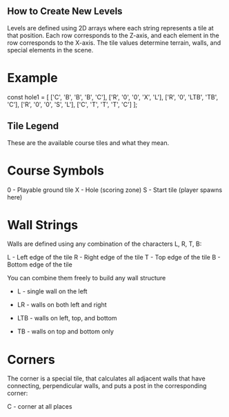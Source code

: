 ## How to Create New Levels
Levels are defined using 2D arrays where each string represents a tile at that position. Each row corresponds to the Z-axis, and each element in the row corresponds to the X-axis. The tile values determine terrain, walls, and special elements in the scene.

# Example

const hole1 = [
  ['C',  'B', 'B',  'B', 'C'],
  ['R',  '0',  '0',  'X',  'L'],
  ['R',  '0',  'LTB', 'TB', 'C'],
  ['R',  '0',  '0',  'S',  'L'],
  ['C',  'T', 'T',  'T', 'C']
];

## Tile Legend

These are the available course tiles and what they mean. 

# Course Symbols

0 -	Playable ground tile
X -	Hole (scoring zone)
S -	Start tile (player spawns here)

# Wall Strings
Walls are defined using any combination of the characters L, R, T, B:

L -	Left edge of the tile
R -	Right edge of the tile
T -	Top edge of the tile
B -	Bottom edge of the tile

You can combine them freely to build any wall structure

- L - single wall on the left

- LR - walls on both left and right

- LTB - walls on left, top, and bottom

- TB - walls on top and bottom only

# Corners

The corner is a special tile, that calculates all adjacent walls that have connecting, perpendicular 
walls, and puts a post in the corresponding corner:

C - corner at all places